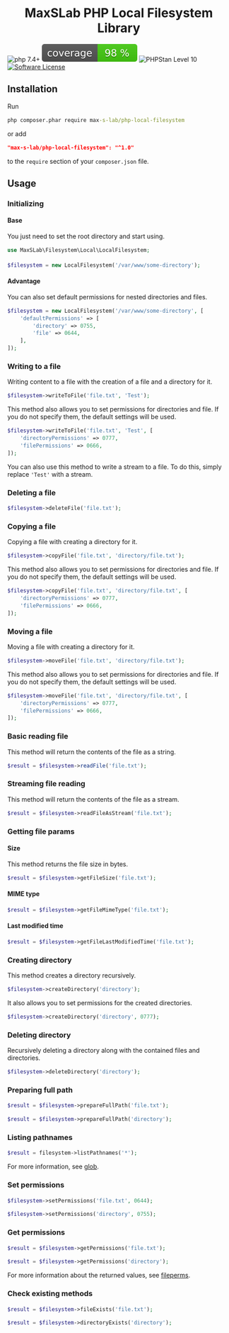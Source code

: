 <h1 align="center">
  MaxSLab PHP Local Filesystem Library
</h1>

![php 7.4+](https://img.shields.io/badge/php-min%207.4.0-blue.svg)
![Code Coverage Badge](./tests/coverage/badge.svg)
![PHPStan Level 10](https://img.shields.io/badge/PHPStan-level%2010-brightgreen)
[![Software License](https://img.shields.io/badge/license-MIT-brightgreen.svg)](https://github.com/max-s-lab/php-local-filesystem/blob/master/LICENSE)

## Installation

Run

```cmd
php composer.phar require max-s-lab/php-local-filesystem
```

or add

```json
"max-s-lab/php-local-filesystem": "^1.0"
```

to the `require` section of your `composer.json` file.

## Usage

### Initializing

#### Base

You just need to set the root directory and start using.

```php
use MaxSLab\Filesystem\Local\LocalFilesystem;

$filesystem = new LocalFilesystem('/var/www/some-directory');
```

#### Advantage

You can also set default permissions for nested directories and files.

```php
$filesystem = new LocalFilesystem('/var/www/some-directory', [
    'defaultPermissions' => [
        'directory' => 0755,
        'file' => 0644,
    ],
]);
```

### Writing to a file

Writing content to a file with the creation of a file and a directory for it.

```php
$filesystem->writeToFile('file.txt', 'Test');
```

This method also allows you to set permissions for directories and file.
If you do not specify them, the default settings will be used.

```php
$filesystem->writeToFile('file.txt', 'Test', [
    'directoryPermissions' => 0777,
    'filePermissions' => 0666,
]);
```

You can also use this method to write a stream to a file.
To do this, simply replace `'Test'` with a stream.

### Deleting a file

```php
$filesystem->deleteFile('file.txt');
```

### Copying a file

Copying a file with creating a directory for it.

```php
$filesystem->copyFile('file.txt', 'directory/file.txt');
```

This method also allows you to set permissions for directories and file.
If you do not specify them, the default settings will be used.

```php
$filesystem->copyFile('file.txt', 'directory/file.txt', [
    'directoryPermissions' => 0777,
    'filePermissions' => 0666,
]);
```

### Moving a file

Moving a file with creating a directory for it.

```php
$filesystem->moveFile('file.txt', 'directory/file.txt');
```

This method also allows you to set permissions for directories and file.
If you do not specify them, the default settings will be used.

```php
$filesystem->moveFile('file.txt', 'directory/file.txt', [
    'directoryPermissions' => 0777,
    'filePermissions' => 0666,
]);
```

### Basic reading file

This method will return the contents of the file as a string.

```php
$result = $filesystem->readFile('file.txt');
```

### Streaming file reading

This method will return the contents of the file as a stream.

```php
$result = $filesystem->readFileAsStream('file.txt');
```

### Getting file params

#### Size

This method returns the file size in bytes.

```php
$result = $filesystem->getFileSize('file.txt');
```

#### MIME type

```php
$result = $filesystem->getFileMimeType('file.txt');
```

#### Last modified time

```php
$result = $filesystem->getFileLastModifiedTime('file.txt');
```

### Creating directory

This method creates a directory recursively.

```php
$filesystem->createDirectory('directory');
```

It also allows you to set permissions for the created directories.

```php
$filesystem->createDirectory('directory', 0777);
```

### Deleting directory

Recursively deleting a directory along with the contained files and directories.

```php
$filesystem->deleteDirectory('directory');
```

### Preparing full path

```php
$result = $filesystem->prepareFullPath('file.txt');
```

```php
$result = $filesystem->prepareFullPath('directory');
```

### Listing pathnames

```php
$result = filesystem->listPathnames('*');
```

For more information, see [glob](https://www.php.net/manual/ru/function.glob.php).

### Set permissions

```php
$filesystem->setPermissions('file.txt', 0644);
```

```php
$filesystem->setPermissions('directory', 0755);
```

### Get permissions

```php
$result = $filesystem->getPermissions('file.txt');
```

```php
$result = $filesystem->getPermissions('directory');
```

For more information about the returned values, see [fileperms](https://www.php.net/manual/ru/function.fileperms.php).

### Check existing methods

```php
$result = $filesystem->fileExists('file.txt');
```

```php
$result = $filesystem->directoryExists('directory');
```
